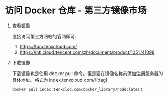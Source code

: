 # 访问 Docker 仓库 - 第三方镜像市场

1. 查看镜像

   直接访问第三方网站的官网即可:

	1. https://hub.tenxcloud.com/
	1. https://intl.cloud.tencent.com/zh/document/product/1051/41098

1. 下载镜像

   下载镜像也是使用 docker pull 命令，但是要在镜像名称前添加注册服务器的具体地址。格式为 index.tenxcloud.com/<namespace>/<repository>[:tag]

   ```shell
   docker pull index.tenxclod.com/docker_library/node:latest
   ```
